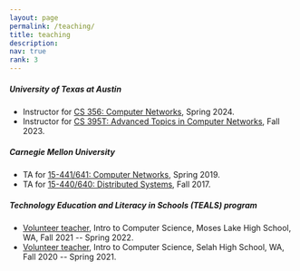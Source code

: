 ```yaml
---
layout: page
permalink: /teaching/
title: teaching
description: 
nav: true
rank: 3
---
```


##### University of Texas at Austin
* Instructor for <a href="">CS 356: Computer Networks</a>, Spring 2024.
* Instructor for <a href="/teaching/cs395t/fa23">CS 395T: Advanced Topics in Computer Networks</a>, Fall 2023.

##### Carnegie Mellon University
* TA for <a href="https://computer-networks.github.io/sp19/">15-441/641: Computer Networks</a>, Spring 2019.
* TA for <a href="http://www.cs.cmu.edu/~15-440/">15-440/640: Distributed Systems</a>, Fall 2017.

##### Technology Education and Literacy in Schools (TEALS) program
* <a href="https://www.microsoft.com/en-us/teals">Volunteer teacher</a>,
  Intro to Computer Science, Moses Lake High School, WA,  Fall 2021 -- Spring 2022.
* <a href="https://www.microsoft.com/en-us/teals">Volunteer teacher</a>,
  Intro to Computer Science, Selah High School, WA,  Fall 2020 -- Spring 2021.


